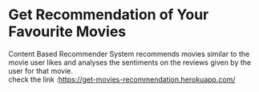 # Get Recommendation of Your Favourite Movies 

Content Based Recommender System recommends movies similar to the movie user likes and analyses the sentiments on the reviews given by the user for that movie.<br>
check the link :https://get-movies-recommendation.herokuapp.com/
